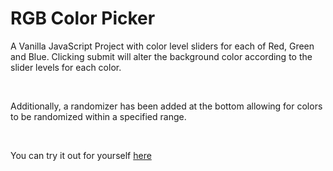# RGB Color Picker

A Vanilla JavaScript Project with color level sliders for each of Red, Green and Blue. Clicking submit will alter the background color according to the slider levels for each color.

<br>

Additionally, a randomizer has been added at the bottom allowing for colors to be randomized within a specified range.

<br>

You can try it out for yourself [here](https://jdhofmann.github.io/color-clicker/)